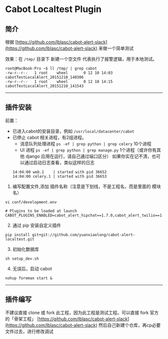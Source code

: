 Cabot Localtest Plugin
=====

## 简介

根据 [https://github.com/lblasc/cabot-alert-slack](https://github.com/lblasc/cabot-alert-slack) 来做一个简单测试

效果：在 ```/tmp/``` 目录下 新建一个空文件 代表执行了报警逻辑，用于本地测试。

```
root@MacBook-Pro ~$ ll /tmp/ | grep cabot
-rw-r--r--   1 root    wheel       0 12 10 14:03 cabotTestLocalAlert_20151210_140306
-rw-r--r--   1 root    wheel       0 12 10 14:15 cabotTestLocalAlert_20151210_141543
```

---

## 插件安装

前置：
* 已进入cabot的安装目录，例如 ``` /usr/local/datacenter/cabot ```
* 已停止 cabot 相关进程，有2组进程。
    * 消息队列处理进程 ```ps -ef | grep python | grep celery``` 10个进程
    * UI 进程 ``` ps -ef | grep python | grep manage.py ``` 1个进程（或许你有其他 django 应用在运行，请自己通过端口区分）
  如果你实在记不清，也可以通过启动日志查看，类似这样的日志
  ```
  14:04:00 web.1    | started with pid 36652
  14:04:00 celery.1 | started with pid 36653
  ```


1. 编写配置文件,添加 插件名称（注意是下划线，不是工程名，而是里面的 模块名）

```
vi conf/development.env

# Plugins to be loaded at launch
CABOT_PLUGINS_ENABLED=cabot_alert_hipchat==1.7.0,cabot_alert_twilio==1.6.1,cabot_alert_email==1.3.1,cabot_alert_localtest==0.0.1

```

2. 通过 pip 安装自定义插件

```
pip install git+git://github.com/yuanxiaolong/cabot-alert-localtest.git
```

3. 初始化数据库

```
sh setup_dev.sh
```

4. 无误后，启动 cabot

``` nohup foreman start & ```

---

## 插件编写

不建议直接 clone 或 fork 此工程，因为此工程是测试工程。可以直接 fork 官方的「骨架工程」 [https://github.com/lblasc/cabot-alert-slack](https://github.com/lblasc/cabot-alert-slack)
然后自己新建个仓库，再cp必要文件过去，进行修改调试